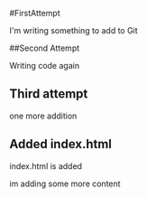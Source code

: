 #FirstAttempt

I'm writing something to add to Git

##Second Attempt

Writing code again

## Third attempt

one more addition

## Added index.html

index.html is added

im adding some more content